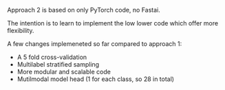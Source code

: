 Approach 2 is based on only PyTorch code, no Fastai. 

The intention is to learn to implement the low lower code which offer more flexibility.

A few changes implemeneted so far compared to approach 1:
- A 5 fold cross-validation
- Multilabel stratified sampling
- More modular and scalable code
- Mutilmodal model head (1 for each class, so 28 in total)

